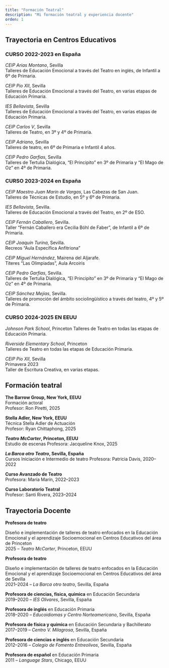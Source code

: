 ```yaml
---
title: "Formación Teatral"
description: "Mi formación teatral y experiencia docente"
orden: 1
---
```


## Trayectoria en Centros Educativos

### CURSO 2022-2023 en España

_CEIP Arias Montano_, Sevilla  
Talleres de Educación Emocional a través del Teatro en inglés, de Infantil a 6º de Primaria.

_CEIP Pio XII_, Sevilla  
Talleres de Educación Emocional a través del Teatro, en varias etapas de Educación Primaria.

_IES Bellavista_, Sevilla  
Talleres de Educación Emocional a través del Teatro, en varias etapas de Educación Primaria.

_CEIP Carlos V_, Sevilla  
Talleres de Teatro, en 3º y 4º de Primaria.

_CEIP Adriano_, Sevilla  
Talleres de teatro, en 6º de Primaria e Infantil 4 años.

_CEIP Pedro Garfias_, Sevilla  
Talleres de Tertulia Dialógica, “El Principito” en 3º de Primaria y “El Mago de Oz” en 4º de Primaria.

### CURSO 2023-2024 en España

_CEIP Maestro Juan Marín de Vargas_, Las Cabezas de San Juan.  
Talleres de Técnicas de Estudio, en 5º y 6º de Primaria.

_IES Bellavista_, Sevilla.  
Talleres de Educación Emocional a través del Teatro, en 2º de ESO.

_CEIP Fernán Caballero_, Sevilla.  
Taller “Fernán Caballero era Cecilia Bóhl de Faber”, de Infantil a 6º de Primaria.

_CEIP Joaquín Turina_, Sevilla.  
Recreos “Aula Específica Anfitriona”

_CEIP Miguel Hernández_, Mairena del Aljarafe.  
Títeres “Las Olimpiadas”, Aula Arcoiris

_CEIP Pedro Garfias_, Sevilla.  
Talleres de Tertulia Dialógica, “El Principito” en 3º de Primaria y “El Mago de Oz” en 4º de Primaria.

_CEIP Sánchez Mejías_, Sevilla.  
Talleres de promoción del ámbito sociolingüístico a través del teatro, 4º y 5º de Primaria.

### CURSO 2024-2025 EN EEUU

_Johnson Park School_, Princeton
Talleres de Teatro en todas las etapas de Educación Primaria.

_Riverside Elementary School_, Princeton  
Talleres de Teatro en todas las etapas de Educación Primaria.

_CEIP Pio XII_, Sevilla  
Primavera 2023  
Taller de Escritura Creativa, en varias etapas.

## Formación teatral

**The Barrow Group, New York, EEUU**  
Formación actoral  
Profesor: Ron Piretti, 2025

**Stella Adler, New York, EEUU**  
Técnica Stella Adler de Actuación  
Profesor: Ryan Chittaphong, 2025

**_Teatro McCarter_, Princeton, EEUU**  
Estudio de escenas
Profesora: Jacqueline Knox, 2025

**_La Barca otro Teatro_, Sevilla, España**  
Cursos Iniciación e Intermedio de teatro
Profesora: Patricia Davis, 2020–2022

**Curso Avanzado de Teatro**  
Profesora: María Marín, 2022–2023

**Curso Laboratorio Teatral**  
Profesor: Santi Rivera, 2023–2024

## Trayectoria Docente

**Profesora de teatro**

Diseño e implementación de talleres de teatro enfocados en la Educación Emocional y el aprendizaje Socioemocional en Centros Educativos del área de Princeton  
2025 – _Teatro McCarter_, Princeton, EEUU

**Profesora de teatro**

Diseño e implementación de talleres de teatro enfocados en la Educación Emocional y el aprendizaje Socioemocional en Centros Educativos del área de Sevilla  
2021–2024 – _La Barca otro teatro_, Sevilla, España

**Profesora de ciencias, física, química** en Educación Secundaria  
2019–2020 – _IES Olivares_, Sevilla, España

**Profesora de inglés** en Educación Primaria  
2018–2020 – _Educoidiomas y Centro Norteamericano_, Sevilla, España

**Profesora de física y química** en Educación Secundaria y Bachillerato  
2017–2019 – _Centro V. Milagrosa_, Sevilla, España

**Profesora de ciencias e inglés** en Educación Secundaria  
2012–2016 – _Colegio de Fomento Entreolivos_, Sevilla, España

**Profesora de español** en Educación Primaria  
2011 – _Language Stars_, Chicago, EEUU
